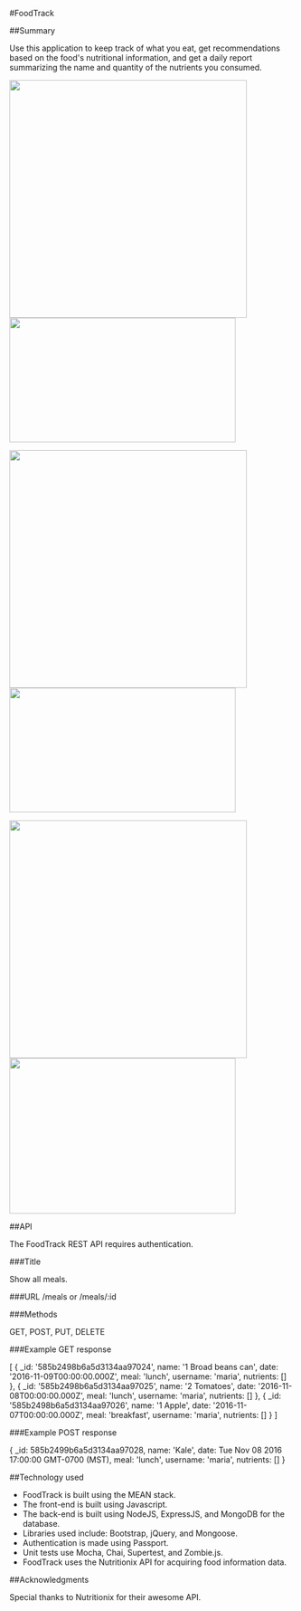 #FoodTrack

##Summary 

Use this application to keep track of what you eat, get recommendations based on the food's nutritional information, and get a daily report summarizing the name and quantity of the nutrients you consumed. 

<img src = "https://cloud.githubusercontent.com/assets/16930791/21410460/165b4230-c79e-11e6-91f1-ef96a668f79f.jpg" width="420"/> <img src = "https://cloud.githubusercontent.com/assets/16930791/21410726/34c8c218-c7a0-11e6-8e54-ea20d56a9e07.jpg" width="400" height="220"/>

<img src = "https://cloud.githubusercontent.com/assets/16930791/21409707/e52bb6f4-c798-11e6-9959-5b213153859a.jpg" width="420"/> <img src = "https://cloud.githubusercontent.com/assets/16930791/21409710/ea5c8252-c798-11e6-96b8-91c40491dce9.jpg" width = "400" height="220"/>

<img src = "https://cloud.githubusercontent.com/assets/16930791/21409722/047c1e9a-c799-11e6-9f8b-a6a235929738.jpg" width="420"/> <img src = "https://cloud.githubusercontent.com/assets/16930791/21409724/0604f8c2-c799-11e6-9afe-9d5f07cf99a0.jpg" width = "400" height="275"/>

##API 

The FoodTrack REST API requires authentication.

###Title

Show all meals.

###URL
/meals
or
/meals/:id

###Methods

GET, POST, PUT, DELETE

###Example GET response

[ { _id: '585b2498b6a5d3134aa97024',
    name: '1 Broad beans can',
    date: '2016-11-09T00:00:00.000Z',
    meal: 'lunch',
    username: 'maria',
    nutrients: [] },
  { _id: '585b2498b6a5d3134aa97025',
    name: '2 Tomatoes',
    date: '2016-11-08T00:00:00.000Z',
    meal: 'lunch',
    username: 'maria',
    nutrients: [] },
  { _id: '585b2498b6a5d3134aa97026',
    name: '1 Apple',
    date: '2016-11-07T00:00:00.000Z',
    meal: 'breakfast',
    username: 'maria',
    nutrients: [] } ]
    
 
###Example POST response
 
 { _id: 585b2499b6a5d3134aa97028,
  name: 'Kale',
  date: Tue Nov 08 2016 17:00:00 GMT-0700 (MST),
  meal: 'lunch',
  username: 'maria',
  nutrients: [] }

##Technology used

- FoodTrack is built using the MEAN stack. 
- The front-end is built using Javascript.
- The back-end is built using NodeJS, ExpressJS, and MongoDB for the database.
- Libraries used include: Bootstrap, jQuery, and Mongoose.
- Authentication is made using Passport.
- Unit tests use Mocha, Chai, Supertest, and Zombie.js.
- FoodTrack uses the Nutritionix API for acquiring food information data.

##Acknowledgments

Special thanks to Nutritionix for their awesome API. 
